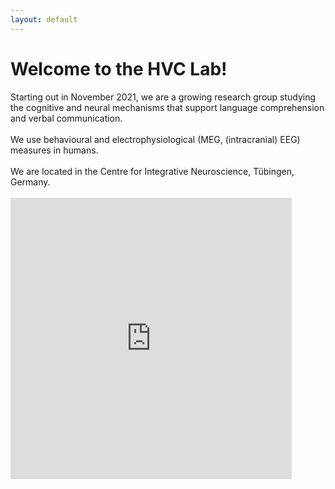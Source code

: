 ```yaml
---
layout: default
---
```


<h1>Welcome to the HVC Lab!</h1>
Starting out in November 2021, we are a growing research group studying the cognitive and neural mechanisms that support language comprehension and verbal communication.
<br/><br/>
We use behavioural and electrophysiological (MEG, (intracranial) EEG) measures in humans.
<br/><br/>
We are located in the Centre for Integrative Neuroscience, Tübingen, Germany.
<br/><br/>

<iframe src="https://www.google.com/maps/embed?pb=!1m18!1m12!1m3!1d2642.0794852714384!2d9.039359815801749!3d48.53170843160651!2m3!1f0!2f0!3f0!3m2!1i1024!2i768!4f13.1!3m3!1m2!1s0x4799e4d1ba7c6b51%3A0x50182041ad18c70e!2sCentre%20for%20Integrative%20Neuroscience!5e0!3m2!1sde!2sde!4v1666187186192!5m2!1sde!2sde" width="450" height="450" style="border:0;" allowfullscreen="" loading="lazy" referrerpolicy="no-referrer-when-downgrade"></iframe>

